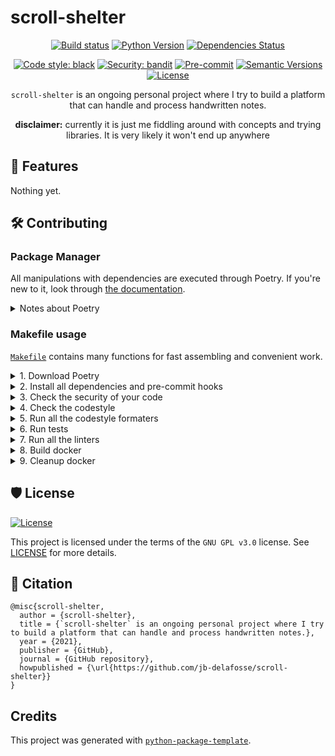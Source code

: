 # scroll-shelter

<div align="center">

[![Build status](https://github.com/jb-delafosse/scroll-shelter/workflows/build/badge.svg?branch=master&event=push)](https://github.com/jb-delafosse/scroll-shelter/actions?query=workflow%3Abuild)
[![Python Version](https://img.shields.io/pypi/pyversions/scroll-shelter.svg)](https://pypi.org/project/scroll-shelter/)
[![Dependencies Status](https://img.shields.io/badge/dependencies-up%20to%20date-brightgreen.svg)](https://github.com/jb-delafosse/scroll-shelter/pulls?utf8=%E2%9C%93&q=is%3Apr%20author%3Aapp%2Fdependabot)

[![Code style: black](https://img.shields.io/badge/code%20style-black-000000.svg)](https://github.com/psf/black)
[![Security: bandit](https://img.shields.io/badge/security-bandit-green.svg)](https://github.com/PyCQA/bandit)
[![Pre-commit](https://img.shields.io/badge/pre--commit-enabled-brightgreen?logo=pre-commit&logoColor=white)](https://github.com/jb-delafosse/scroll-shelter/blob/master/.pre-commit-config.yaml)
[![Semantic Versions](https://img.shields.io/badge/%F0%9F%9A%80-semantic%20versions-informational.svg)](https://github.com/jb-delafosse/scroll-shelter/releases)
[![License](https://img.shields.io/github/license/jb-delafosse/scroll-shelter)](https://github.com/jb-delafosse/scroll-shelter/blob/master/LICENSE)

`scroll-shelter` is an ongoing personal project where I try to build a platform that can handle and process handwritten notes.

**disclaimer:** currently it is just me fiddling around with concepts and trying libraries. It is very likely it won't end up anywhere 
</div>


## 🚀 Features

Nothing yet.

## 🛠️ Contributing

### Package Manager

All manipulations with dependencies are executed through Poetry. If you're new to it, look through [the documentation](https://python-poetry.org/docs/).

<details>
<summary>Notes about Poetry</summary>
<p>

Poetry's [commands](https://python-poetry.org/docs/cli/#commands) are very intuitive and easy to learn, like:

- `poetry add numpy`
- `poetry run pytest`
- `poetry build`
- etc

</p>
</details>

### Makefile usage

[`Makefile`](https://github.com/jb-delafosse/scroll-shelter/blob/master/Makefile) contains many functions for fast assembling and convenient work.

<details>
<summary>1. Download Poetry</summary>
<p>

```bash
make download-poetry
```

</p>
</details>

<details>
<summary>2. Install all dependencies and pre-commit hooks</summary>
<p>

```bash
make install
```

If you do not want to install pre-commit hooks, run the command with the NO_PRE_COMMIT flag:

```bash
make install NO_PRE_COMMIT=1
```

</p>
</details>

<details>
<summary>3. Check the security of your code</summary>
<p>

```bash
make check-safety
```

This command launches a `Poetry` and `Pip` integrity check as well as identifies security issues with `Safety` and `Bandit`. By default, the build will not crash if any of the items fail. But you can set `STRICT=1` for the entire build, or you can configure strictness for each item separately.

```bash
make check-safety STRICT=1
```

or only for `safety`:

```bash
make check-safety SAFETY_STRICT=1
```

multiple

```bash
make check-safety PIP_STRICT=1 SAFETY_STRICT=1
```

> List of flags for `check-safety` (can be set to `1` or `0`): `STRICT`, `POETRY_STRICT`, `PIP_STRICT`, `SAFETY_STRICT`, `BANDIT_STRICT`.

</p>
</details>

<details>
<summary>4. Check the codestyle</summary>
<p>

The command is similar to `check-safety` but to check the code style, obviously. It uses `Black`, `Darglint`, `Isort`, and `Mypy` inside.

```bash
make check-style
```

It may also contain the `STRICT` flag.

```bash
make check-style STRICT=1
```

> List of flags for `check-style` (can be set to `1` or `0`): `STRICT`, `BLACK_STRICT`, `DARGLINT_STRICT`, `ISORT_STRICT`, `MYPY_STRICT`.

</p>
</details>

<details>
<summary>5. Run all the codestyle formaters</summary>
<p>

Codestyle uses `pre-commit` hooks, so ensure you've run `make install` before.

```bash
make codestyle
```

</p>
</details>

<details>
<summary>6. Run tests</summary>
<p>

```bash
make test
```

</p>
</details>

<details>
<summary>7. Run all the linters</summary>
<p>

```bash
make lint
```

the same as:

```bash
make test && make check-safety && make check-style
```

> List of flags for `lint` (can be set to `1` or `0`): `STRICT`, `POETRY_STRICT`, `PIP_STRICT`, `SAFETY_STRICT`, `BANDIT_STRICT`, `BLACK_STRICT`, `DARGLINT_STRICT`, `ISORT_STRICT`, `MYPY_STRICT`.

</p>
</details>

<details>
<summary>8. Build docker</summary>
<p>

```bash
make docker
```

which is equivalent to:

```bash
make docker VERSION=latest
```

More information [here](https://github.com/jb-delafosse/scroll-shelter/tree/master/docker).

</p>
</details>

<details>
<summary>9. Cleanup docker</summary>
<p>

```bash
make clean_docker
```

or to remove all build

```bash
make clean
```

More information [here](https://github.com/jb-delafosse/scroll-shelter/tree/master/docker).

</p>
</details>

## 🛡 License

[![License](https://img.shields.io/github/license/jb-delafosse/scroll-shelter)](https://github.com/jb-delafosse/scroll-shelter/blob/master/LICENSE)

This project is licensed under the terms of the `GNU GPL v3.0` license. See [LICENSE](https://github.com/jb-delafosse/scroll-shelter/blob/master/LICENSE) for more details.

## 📃 Citation

```
@misc{scroll-shelter,
  author = {scroll-shelter},
  title = {`scroll-shelter` is an ongoing personal project where I try to build a platform that can handle and process handwritten notes.},
  year = {2021},
  publisher = {GitHub},
  journal = {GitHub repository},
  howpublished = {\url{https://github.com/jb-delafosse/scroll-shelter}}
}
```

## Credits

This project was generated with [`python-package-template`](https://github.com/TezRomacH/python-package-template).
